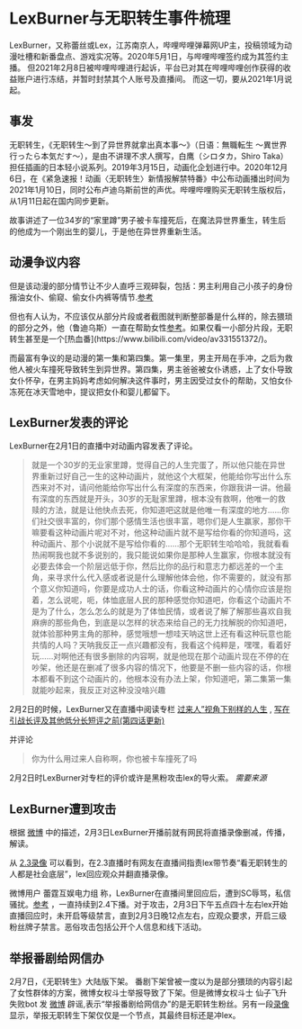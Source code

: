 # LexBurner与无职转生事件梳理

LexBurner，又称蕾丝或Lex，江苏南京人，哔哩哔哩弹幕网UP主，投稿领域为动漫吐槽和新番盘点、游戏实况等。2020年5月1日，与哔哩哔哩签约成为其签约主播。
但2021年2月8日被哔哩哔哩进行起诉，平台已对其在哔哩哔哩创作获得的收益账户进行冻结，并暂时封禁其个人账号及直播间。
而这一切，要从2021年1月说起。

## 事发

无职转生，《无职转生～到了异世界就拿出真本事～》（日语：無職転生 〜異世界行ったら本気だす〜），是由不讲理不求人撰写，白鹰（シロタカ，Shiro Taka）担任插画的日本轻小说系列。2019年3月15日，动画化企划进行中。2020年12月6日，在《紧急速报！动画〈无职转生〉新情报解禁特番》中公布动画播出时间为2021年1月10日，同时公布卢迪乌斯前世的声优。哔哩哔哩购买无职转生版权后，从1月11日起在国内同步更新。

故事讲述了一位34岁的“家里蹲”男子被卡车撞死后，在魔法异世界重生，转生后的他成为一个刚出生的婴儿，于是他在异世界重新生活。

## 动漫争议内容

但是该动漫的部分情节让不少人直呼三观碎裂，包括：男主利用自己小孩子的身份揩油女仆、偷窥、偷女仆内裤等情节.[参考](https://weibo.com/2106868730/K0TaKj2kc?refer_flag=1001030103_)

但也有人认为，不应该仅从部分片段或者截图就判断整部番是什么样的，除去猥琐的部分之外，他（鲁迪乌斯）一直在帮助女性[参考](https://weibo.com/1929600730/KcRGPjeYc?refer_flag=1001030103_)。如果仅看一小部分片段，无职转生甚至是一个[热血番](https://www.bilibili.com/video/av331551372/)。

而最富有争议的是动漫的第一集和第四集。第一集里，男主开局在手冲，之后为救他人被火车撞死导致转生到异世界。第四集，男主爸爸被女仆诱惑，上了女仆导致女仆怀孕，在男主妈妈考虑如何解决这件事时，男主因受过女仆的帮助，又怕女仆冻死在冰天雪地中，提议把女仆和婴儿都留下。

## LexBurner发表的评论

LexBurner在2月1日的直播中对动画内容发表了评论。

> 就是一个30岁的无业家里蹲，觉得自己的人生完蛋了，所以他只能在异世界重新过好自己一生的这种动画片，就他这个大框架，他能给你写出什么东西来对不对，请问他能给你写出什么有深度的东西来，你跟我讲一讲。他最有深度的东西就是开头，30岁的无耻家里蹲，根本没有救啊，他唯一的救赎的方法，就是让他快点去死，你知道吧这就是他唯一有深度的地方……你们社交很丰富的，你们那个感情生活也很丰富，嗯你们是人生赢家，那你干嘛要看这种动画片呢对不对，他这种动画片就不是写给你看的你知道吗，这种动画片、那个小说就不是写给你看的……那个无职转生哈哈哈，我就看看热闹啊我也就不多说别的，我只能说如果你是那种人生赢家，你根本就没有必要去体会一个阶层远低于你，然后比你的品行和意志力都远差的一个主角，来寻求什么代入感或者说是什么理解他体会他，你不需要的，就没有那个意义你知道吗，你要是成功人士的话，你看这种动画片的心情你应该是抱着，怎么说呢，呃，体恤底层人民的那种感觉你知道吧，你看这个动画片不是为了什么，怎么怎么的就是为了体恤民情，或者说了解了解那些喜欢自我麻痹的那些角色，到底是以怎样的状态来给自己的无力找解脱的你知道吧，就体验那种男主角的那种，感觉哦想一想哇天呐这世上还有看这种玩意也能共情的人吗？天呐我反正一点兴趣都没有，我看这个纯粹是，嘿嘿，看着好玩……对啊他还有很多删除的内容啊，就是他现在那个动画片现在不停的在吵架，他还是在删减了很多内容的情况下，他要是不删一些内容的话，你根本都看不到这个动画片的，他根本没有办法上架，你知道吧，第二集第一集就能吵起来，我反正对这种没没啥兴趣

2月2日的时候，LexBurner又在直播中阅读专栏 [过来人”视角下别样的人生](http://web.archive.org/web/20210205224331/https://www.bilibili.com/read/cv9440466/) , [写在引战长评及其他低分长短评之前(第四话更新)](https://archive.vn/bfdKO)

并评论

> 你为什么用过来人自称啊，你也被卡车撞死了吗
 
2月2日时LexBurner对专栏的评价或许是黑粉攻击lex的导火索。 *需要来源*

## LexBurner遭到攻击

根据 [微博](https://m.weibo.cn/status/4601266096051639?#&gid=1&pid=1) 中的描述，2月3日LexBurner开播前就有网民将直播录像删减，传播，解读。

从 [2.3录像](https://www.bilibili.com/video/BV1nf4y1r7Vd) 可以看到，在2.3直播时有网友在直播间指责lex带节奏“看无职转生的人都是社会底层”，lex回应观众并翻直播录像。

微博用户 蕾霆互娱电力组 称，LexBurner在直播间里回应后，遭到SC辱骂，私信骚扰。[参考](https://m.weibo.cn/status/4601266096051639?#&gid=1&pid=1) ，一直持续到2.4下播。对于攻击，2月3日下午五点四十左右lex开始直播回应时，未开启等级禁言，直到2月3日晚12点左右，应观众要求，开启三级粉丝牌子禁言。恶俗攻击包括公开个人信息和线下活动。

## 举报番剧给网信办

2月7日，《无职转生》大陆版下架。
番剧下架曾被一度以为是部分猥琐的内容引起了女性群体的方案，微博女权斗士举报导致了下架。但是微博女权斗士 仙子飞升失败bot 发 [微博](http://weibointl.api.weibo.com/share/202284394.html) 辟谣,表示“举报番剧给网信办”的是无职转生粉丝。另有一段[录像](https://youtu.be/MaA9NC5ELsM) 显示，举报无职转生下架仅仅是一个节点，其最终目标还是冲lex。



